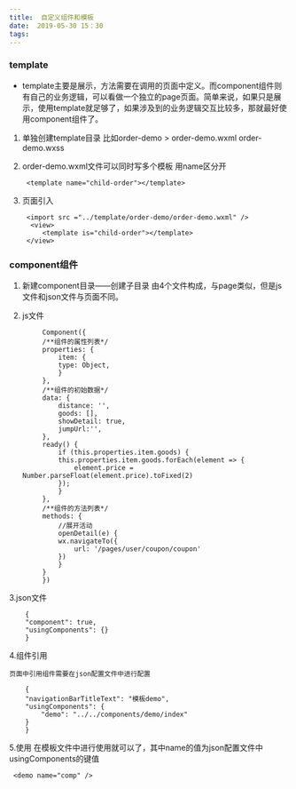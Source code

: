 ```yaml
---
title:  自定义组件和模板
date:  2019-05-30 15：30
tags:
---
```


### template

- template主要是展示，方法需要在调用的页面中定义。而component组件则有自己的业务逻辑，可以看做一个独立的page页面。简单来说，如果只是展示，使用template就足够了，如果涉及到的业务逻辑交互比较多，那就最好使用component组件了。

1. 单独创建template目录 比如order-demo > order-demo.wxml order-demo.wxss

2. order-demo.wxml文件可以同时写多个模板 用name区分开

        <template name="child-order"></template>

3. 页面引入

        <import src ="../template/order-demo/order-demo.wxml" />
         <view>
            <template is="child-order"></template>
        </view>

### component组件

1. 新建component目录——创建子目录 由4个文件构成，与page类似，但是js文件和json文件与页面不同。

2. js文件

            Component({
            /**组件的属性列表*/
            properties: {
                item: {
                type: Object,
                }
            },
            /**组件的初始数据*/
            data: {
                distance: '',
                goods: [],
                showDetail: true,
                jumpUrl:'',
            },
            ready() {
                if (this.properties.item.goods) {
                this.properties.item.goods.forEach(element => {
                    element.price = Number.parseFloat(element.price).toFixed(2)
                });
                }
            },
            /**组件的方法列表*/
            methods: {
                //展开活动
                openDetail(e) {
                wx.navigateTo({
                    url: '/pages/user/coupon/coupon'
                })
                }
            }
            })

3.json文件

        {
        "component": true,
        "usingComponents": {}
        }

4.组件引用

    页面中引用组件需要在json配置文件中进行配置

        {
        "navigationBarTitleText": "模板demo",
        "usingComponents": {
            "demo": "../../components/demo/index" 
        }
        }

5.使用 在模板文件中进行使用就可以了，其中name的值为json配置文件中usingComponents的键值 

     <demo name="comp" />